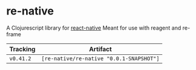 # re-native

A Clojurescript library for [react-native](https://github.com/facebook/react-native)
Meant for use with reagent and re-frame

Tracking  | Artifact
----------|---------|
`v0.41.2` | `[re-native/re-native "0.0.1-SNAPSHOT"]`
